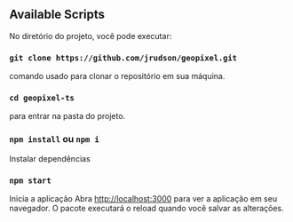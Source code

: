 ## Available Scripts
No diretório do projeto, você pode executar:

### `git clone https://github.com/jrudson/geopixel.git`
comando usado para clonar o repositório em sua máquina.

### `cd geopixel-ts`
para entrar na pasta do projeto.

### `npm install` ou `npm i`
Instalar dependências

### `npm start`
Inicia a aplicação
Abra [http://localhost:3000](http://localhost:3000) para ver a aplicação em seu navegador.
O pacote executará o reload quando você salvar as alterações.
